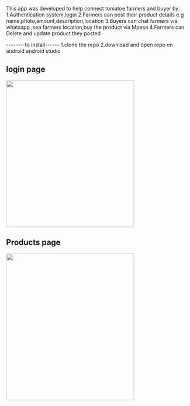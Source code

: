 This app was developed to help connect tomatoe farmers and buyer by:
1.Authentication system,login
2.Farmers can post their product details e.g name,photo,amount,description,location
3.Buyers can chat farmers via whatsapp ,sea farmers location,buy the product via Mpesa
4.Farmers can Delete and update product they posted

--------to install------
1.clone the repo
2.download and open repo on android android studio
   <h2>login page</h2>    
<img src="../master/app/src/main/res/drawable/login.png?raw=true" width="350" height="400" />
  <h2>Products page</h2>    
<img src="../master/app/src/main/res/drawable/market.png?raw=true" width="350" height="400" />
</br>
     
